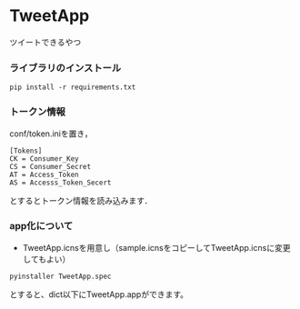 # TweetApp
ツイートできるやつ

### ライブラリのインストール
```
pip install -r requirements.txt
```

### トークン情報
conf/token.iniを置き，
```
[Tokens]
CK = Consumer_Key
CS = Consumer_Secret
AT = Access_Token
AS = Accesss_Token_Secert
```
とするとトークン情報を読み込みます．

### app化について
- TweetApp.icnsを用意し（sample.icnsをコピーしてTweetApp.icnsに変更してもよい）

```
pyinstaller TweetApp.spec
```
とすると、dict以下にTweetApp.appができます。
